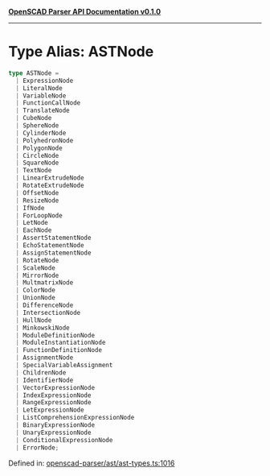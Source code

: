 [**OpenSCAD Parser API Documentation v0.1.0**](../README.md)

***

# Type Alias: ASTNode

```ts
type ASTNode = 
  | ExpressionNode
  | LiteralNode
  | VariableNode
  | FunctionCallNode
  | TranslateNode
  | CubeNode
  | SphereNode
  | CylinderNode
  | PolyhedronNode
  | PolygonNode
  | CircleNode
  | SquareNode
  | TextNode
  | LinearExtrudeNode
  | RotateExtrudeNode
  | OffsetNode
  | ResizeNode
  | IfNode
  | ForLoopNode
  | LetNode
  | EachNode
  | AssertStatementNode
  | EchoStatementNode
  | AssignStatementNode
  | RotateNode
  | ScaleNode
  | MirrorNode
  | MultmatrixNode
  | ColorNode
  | UnionNode
  | DifferenceNode
  | IntersectionNode
  | HullNode
  | MinkowskiNode
  | ModuleDefinitionNode
  | ModuleInstantiationNode
  | FunctionDefinitionNode
  | AssignmentNode
  | SpecialVariableAssignment
  | ChildrenNode
  | IdentifierNode
  | VectorExpressionNode
  | IndexExpressionNode
  | RangeExpressionNode
  | LetExpressionNode
  | ListComprehensionExpressionNode
  | BinaryExpressionNode
  | UnaryExpressionNode
  | ConditionalExpressionNode
  | ErrorNode;
```

Defined in: [openscad-parser/ast/ast-types.ts:1016](https://github.com/holistic-stack/openscad-tree-sitter/blob/57470856b239e8ae819e2b2fa40ff65d8c04912f/packages/openscad-parser/src/lib/openscad-parser/ast/ast-types.ts#L1016)
